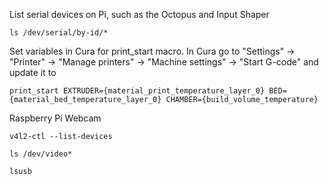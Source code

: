 List serial devices on Pi, such as the Octopus and Input Shaper
```
ls /dev/serial/by-id/*
```

Set variables in Cura for print_start macro.
In Cura go to "Settings" -> "Printer" -> "Manage printers" -> "Machine settings" -> "Start G-code" and update it to
```
print_start EXTRUDER={material_print_temperature_layer_0} BED={material_bed_temperature_layer_0} CHAMBER={build_volume_temperature}
```

Raspberry Pi Webcam

```
v4l2-ctl --list-devices
```
```
ls /dev/video*
```
```
lsusb
```
